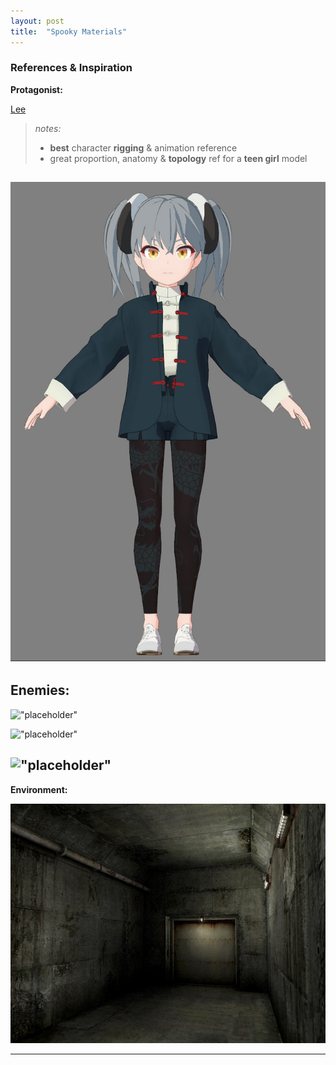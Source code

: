 ```yaml
---
layout: post
title:  "Spooky Materials"
---
```

### References & Inspiration
**Protagonist:**

[Lee](https://x.com/leedoppo)

>*notes:*
>- **best** character **rigging** & animation reference
>- great proportion, anatomy & **topology** ref for a **teen girl** model

![](/assets/images/FbLjSxRVEAIrwth.jpeg "Lee")
---
**Enemies:**
---
!["placeholder"]()

!["placeholder"]()

!["placeholder"]()
---
**Environment:**

![](/assets/images/concrete.jpg "Basement")

<!-- <img src= "../assets/images/concrete.jpg" width = "400"> -->
---